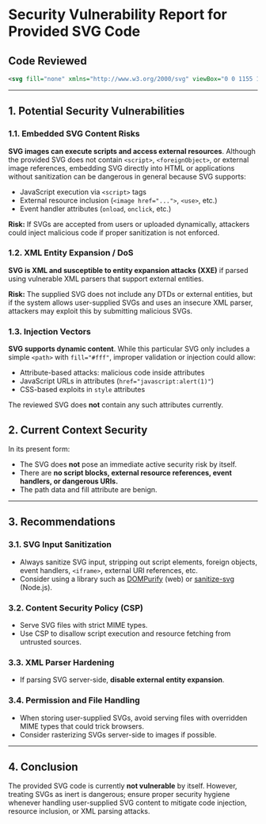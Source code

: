 # Security Vulnerability Report for Provided SVG Code

## Code Reviewed

```xml
<svg fill="none" xmlns="http://www.w3.org/2000/svg" viewBox="0 0 1155 1000"><path d="m577.3 0 577.4 1000H0z" fill="#fff"/></svg>
```

---

## 1. Potential Security Vulnerabilities

### 1.1. Embedded SVG Content Risks

**SVG images can execute scripts and access external resources**. Although the provided SVG does not contain `<script>`, `<foreignObject>`, or external image references, embedding SVG directly into HTML or applications without sanitization can be dangerous in general because SVG supports:

- JavaScript execution via `<script>` tags
- External resource inclusion (`<image href="...">`, `<use>`, etc.)
- Event handler attributes (`onload`, `onclick`, etc.)

**Risk:** If SVGs are accepted from users or uploaded dynamically, attackers could inject malicious code if proper sanitization is not enforced.

### 1.2. XML Entity Expansion / DoS

**SVG is XML and susceptible to entity expansion attacks (XXE)** if parsed using vulnerable XML parsers that support external entities.

**Risk:** The supplied SVG does not include any DTDs or external entities, but if the system allows user-supplied SVGs and uses an insecure XML parser, attackers may exploit this by submitting malicious SVGs.

### 1.3. Injection Vectors

**SVG supports dynamic content**. While this particular SVG only includes a simple `<path>` with `fill="#fff"`, improper validation or injection could allow:

- Attribute-based attacks: malicious code inside attributes
- JavaScript URLs in attributes (`href="javascript:alert(1)"`)
- CSS-based exploits in `style` attributes

The reviewed SVG does **not** contain any such attributes currently.

## 2. Current Context Security

In its present form:

- The SVG does **not** pose an immediate active security risk by itself.
- There are **no script blocks, external resource references, event handlers, or dangerous URIs.**
- The path data and fill attribute are benign.

---

## 3. Recommendations

### 3.1. SVG Input Sanitization
- Always sanitize SVG input, stripping out script elements, foreign objects, event handlers, `<iframe>`, external URI references, etc.
- Consider using a library such as [DOMPurify](https://github.com/cure53/DOMPurify) (web) or [sanitize-svg](https://github.com/mrvautin/sanitize-svg) (Node.js).

### 3.2. Content Security Policy (CSP)
- Serve SVG files with strict MIME types.
- Use CSP to disallow script execution and resource fetching from untrusted sources.

### 3.3. XML Parser Hardening
- If parsing SVG server-side, **disable external entity expansion**.

### 3.4. Permission and File Handling
- When storing user-supplied SVGs, avoid serving files with overridden MIME types that could trick browsers.
- Consider rasterizing SVGs server-side to images if possible.

---

## 4. Conclusion

The provided SVG code is currently **not vulnerable** by itself. However, treating SVGs as inert is dangerous; ensure proper security hygiene whenever handling user-supplied SVG content to mitigate code injection, resource inclusion, or XML parsing attacks.